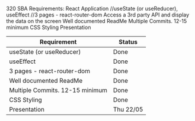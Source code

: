 320 SBA Requirements:
React Application
//useState (or useReducer), useEffect
//3 pages  -  react-router-dom
Access a 3rd party API and display the data on the screen
Well documented ReadMe
Multiple Commits. 12-15 minimum
CSS Styling
Presentation


|Requirement|Status|
|-----------|------|
|useState (or useReducer)|Done|
|useEffect|Done|
|3 pages  -  react-router-dom|Done|
|Well documented ReadMe|Done|
|Multiple Commits. 12-15 minimum|Done|
|CSS Styling|Done|
|Presentation|Thu 22/05|
































